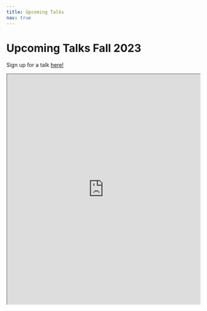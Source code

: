 ```yaml
---
title: Upcoming Talks
nav: true
---
```


# Upcoming Talks Fall 2023
Sign up for a talk <a href="https://docs.google.com/spreadsheets/d/1GBbSQLrItjKOy9dFXkKad3VxnE-DBBScsY19FgIBrz4/edit?usp=sharing" target="_blank">here!</a>
<iframe src="https://docs.google.com/spreadsheets/d/e/2PACX-1vRyCUOO2WSyNdDNEqMsktBof0UnTyxwOAi-f_D1ddmiyTC5jDVSe32NnB6Y-IOUNmAfgfwnQIW29bzj/pubhtml?widget=true&amp;headers=false" style="width: 100%; height: 600px"></iframe>
